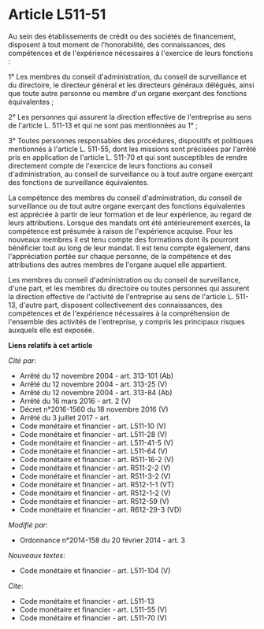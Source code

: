# Article L511-51

Au sein des établissements de crédit ou des sociétés de financement, disposent à tout moment de l'honorabilité, des
connaissances, des compétences et de l'expérience nécessaires à l'exercice de leurs fonctions : 

1° Les membres du conseil d'administration, du conseil de surveillance et du directoire, le directeur général et les
directeurs généraux délégués, ainsi que toute autre personne ou membre d'un organe exerçant des fonctions équivalentes ; 

2° Les personnes qui assurent la direction effective de l'entreprise au sens de l'article L. 511-13 et qui ne sont pas
mentionnées au 1° ; 

3° Toutes personnes responsables des procédures, dispositifs et politiques mentionnés à l'article L. 511-55, dont les
missions sont précisées par l'arrêté pris en application de l'article L. 511-70 et qui sont susceptibles de rendre
directement compte de l'exercice de leurs fonctions au conseil d'administration, au conseil de surveillance ou à tout autre
organe exerçant des fonctions de surveillance équivalentes. 

La compétence des membres du conseil d'administration, du conseil de surveillance ou de tout autre organe exerçant des
fonctions équivalentes est appréciée à partir de leur formation et de leur expérience, au regard de leurs attributions.
Lorsque des mandats ont été antérieurement exercés, la compétence est présumée à raison de l'expérience acquise. Pour les
nouveaux membres il est tenu compte des formations dont ils pourront bénéficier tout au long de leur mandat. Il est tenu
compte également, dans l'appréciation portée sur chaque personne, de la compétence et des attributions des autres membres de
l'organe auquel elle appartient. 

Les membres du conseil d'administration ou du conseil de surveillance, d'une part, et les membres du directoire ou toutes
personnes qui assurent la direction effective de l'activité de l'entreprise au sens de l'article L. 511-13, d'autre part,
disposent collectivement des connaissances, des compétences et de l'expérience nécessaires à la compréhension de l'ensemble
des activités de l'entreprise, y compris les principaux risques auxquels elle est exposée.

**Liens relatifs à cet article**

_Cité par_:

  - Arrêté du 12 novembre 2004 - art. 313-101 (Ab)
  - Arrêté du 12 novembre 2004 - art. 313-25 (V)
  - Arrêté du 12 novembre 2004 - art. 313-84 (Ab)
  - Arrêté du 16 mars 2016 - art. 2 (V)
  - Décret n°2016-1560 du 18 novembre 2016 (V)
  - Arrêté du 3 juillet 2017 - art.
  - Code monétaire et financier - art. L511-10 (V)
  - Code monétaire et financier - art. L511-28 (V)
  - Code monétaire et financier - art. L511-41-5 (V)
  - Code monétaire et financier - art. L511-64 (V)
  - Code monétaire et financier - art. R511-16-2 (V)
  - Code monétaire et financier - art. R511-2-2 (V)
  - Code monétaire et financier - art. R511-3-2 (V)
  - Code monétaire et financier - art. R512-1-1 (VT)
  - Code monétaire et financier - art. R512-1-2 (V)
  - Code monétaire et financier - art. R512-59 (V)
  - Code monétaire et financier - art. R612-29-3 (VD)

_Modifié par_:

  - Ordonnance n°2014-158 du 20 février 2014 - art. 3

_Nouveaux textes_:

  - Code monétaire et financier - art. L511-104 (V)

_Cite_:

  - Code monétaire et financier - art. L511-13
  - Code monétaire et financier - art. L511-55 (V)
  - Code monétaire et financier - art. L511-70 (V)
